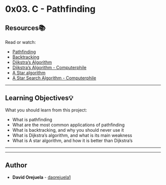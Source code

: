 # 0x03. C - Pathfinding

## Resources:books:
Read or watch:
* [Pathfinding](https://intranet.hbtn.io/rltoken/IUvBBLXCP7NAIavqRa0j_Q)
* [Backtracking](https://intranet.hbtn.io/rltoken/k_kgiIELfmnlK9-2LnwQjg)
* [Dijkstra’s Algorithm](https://intranet.hbtn.io/rltoken/6uT0sKydXRH5Q9xsfJqq1w)
* [Dijkstra’s Algorithm - Computerphile](https://intranet.hbtn.io/rltoken/mi_hrldRmT-EsZmCLDM9Iw)
* [A Star algorithm](https://intranet.hbtn.io/rltoken/emZFL1znQ8GZiSZvfUz4BA)
* [A Star Search Algorithm - Computerphile](https://intranet.hbtn.io/rltoken/SDoSFsyevmab0d1JHRPumA)

---
## Learning Objectives:bulb:
What you should learn from this project:

* What is pathfinding
* What are the most common applications of pathfinding
* What is backtracking, and why you should never use it
* What is Dijkstra’s algorithm, and what is its main weakness
* What is A star algorithm, and how it is better than Dijkstra’s

---
---

## Author
* **David Orejuela** - [daorejuela1](https://github.com/daorejuela1)